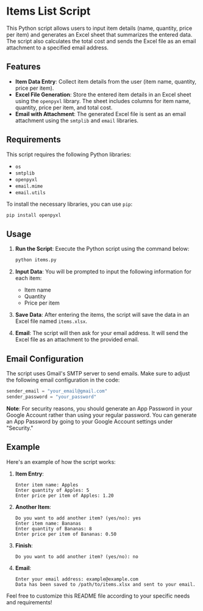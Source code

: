 

# Items List Script

This Python script allows users to input item details (name, quantity, price per item) and generates an Excel sheet that summarizes the entered data. The script also calculates the total cost and sends the Excel file as an email attachment to a specified email address.

## Features

- **Item Data Entry**: Collect item details from the user (item name, quantity, price per item).
- **Excel File Generation**: Store the entered item details in an Excel sheet using the `openpyxl` library. The sheet includes columns for item name, quantity, price per item, and total cost.
- **Email with Attachment**: The generated Excel file is sent as an email attachment using the `smtplib` and `email` libraries.

## Requirements

This script requires the following Python libraries:
- `os`
- `smtplib`
- `openpyxl`
- `email.mime`
- `email.utils`

To install the necessary libraries, you can use `pip`:

```bash
pip install openpyxl
```

## Usage

1. **Run the Script**: Execute the Python script using the command below:

   ```bash
   python items.py
   ```

2. **Input Data**: You will be prompted to input the following information for each item:
   - Item name
   - Quantity
   - Price per item

3. **Save Data**: After entering the items, the script will save the data in an Excel file named `items.xlsx`.

4. **Email**: The script will then ask for your email address. It will send the Excel file as an attachment to the provided email.

## Email Configuration

The script uses Gmail's SMTP server to send emails. Make sure to adjust the following email configuration in the code:

```python
sender_email = "your_email@gmail.com"
sender_password = "your_password"
```

**Note**: For security reasons, you should generate an App Password in your Google Account rather than using your regular password. You can generate an App Password by going to your Google Account settings under "Security."

## Example

Here's an example of how the script works:

1. **Item Entry**:
   ```
   Enter item name: Apples
   Enter quantity of Apples: 5
   Enter price per item of Apples: 1.20
   ```

2. **Another Item**:
   ```
   Do you want to add another item? (yes/no): yes
   Enter item name: Bananas
   Enter quantity of Bananas: 8
   Enter price per item of Bananas: 0.50
   ```

3. **Finish**:
   ```
   Do you want to add another item? (yes/no): no
   ```

4. **Email**:
   ```
   Enter your email address: example@example.com
   Data has been saved to /path/to/items.xlsx and sent to your email.
   ```

Feel free to customize this README file according to your specific needs and requirements!
